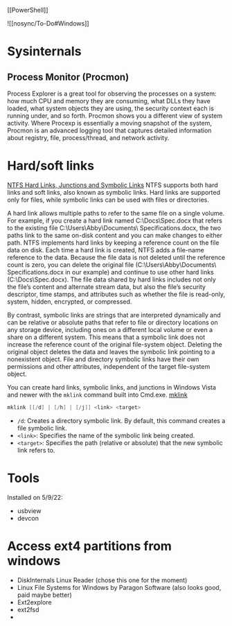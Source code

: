 [[PowerShell]]

![[nosync/To-Do#Windows]]

# Sysinternals
## Process Monitor (Procmon)
Process Explorer is a great tool for observing the processes on a system: how much CPU and memory they are consuming, what DLLs they have loaded, what system objects they are using, the security context each is running under, and so forth. Procmon shows you a different view of system activity. Where Procexp is essentially a moving snapshot of the system, Procmon is an advanced logging tool that captures detailed information about registry, file, process/thread, and network activity.

# Hard/soft links
[NTFS Hard Links, Junctions and Symbolic Links](https://www.2brightsparks.com/resources/articles/ntfs-hard-links-junctions-and-symbolic-links.html)
NTFS supports both hard links and soft links, also known as symbolic links. Hard links are supported only for files, while symbolic links can be used with files or directories.

A hard link allows multiple paths to refer to the same file on a single volume. For example, if you create a hard link named C:\Docs\Spec.docx that refers to the existing file C:\Users\Abby\Documents\ Specifications.docx, the two paths link to the same on-disk content and you can make changes to either path. NTFS implements hard links by keeping a reference count on the file data on disk. Each time a hard link is created, NTFS adds a file-name reference to the data. Because the file data is not deleted until the reference count is zero, you can delete the original file (C:\Users\Abby\Documents\ Specifications.docx in our example) and continue to use other hard links (C:\Docs\Spec.docx). The file data shared by hard links includes not only the file’s content and alternate stream data, but also the file’s security descriptor, time stamps, and attributes such as whether the file is read-only, system, hidden, encrypted, or compressed.

By contrast, symbolic links are strings that are interpreted dynamically and can be relative or absolute paths that refer to file or directory locations on any storage device, including ones on a different local volume or even a share on a different system. This means that a symbolic link does not increase the reference count of the original file-system object. Deleting the original object deletes the data and leaves the symbolic link pointing to a nonexistent object. File and directory symbolic links have their own permissions and other attributes, independent of the target file-system object.

You can create hard links, symbolic links, and junctions in Windows Vista and newer with the `mklink` command built into Cmd.exe. [mklink](https://learn.microsoft.com/en-us/windows-server/administration/windows-commands/mklink)
```powershell
mklink [[/d] | [/h] | [/j]] <link> <target>
```
- `/d`: Creates a directory symbolic link. By default, this command creates a file symbolic link.
- `<link>`: Specifies the name of the symbolic link being created.
- `<target>`: Specifies the path (relative or absolute) that the new symbolic link refers to.

# Tools
Installed on 5/9/22:
- usbview
- devcon

# Access ext4 partitions from windows
- DiskInternals Linux Reader (chose this one for the moment)
- Linux File Systems for Windows by Paragon Software (also looks good, paid maybe better)
- Ext2explore
- ext2fsd
- 